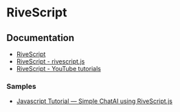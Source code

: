 # RiveScript

## Documentation

- [RiveScript](https://www.rivescript.com/)
- [RiveScript - rivescript.js](https://www.npmjs.com/package/rivescript)
- [RiveScript - YouTube tutorials](https://www.youtube.com/results?search_query=rivescript)

### Samples

- [Javascript Tutorial — Simple ChatAI using RiveScript.js](https://medium.com/@awesammcoder/javascript-tutorial-simple-chatai-using-rivescript-js-4f0291e298f1)
